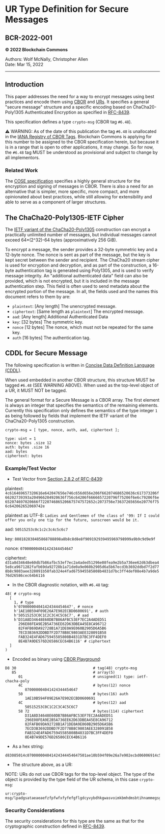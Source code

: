 # UR Type Definition for Secure Messages

## BCR-2022-001

**© 2022 Blockchain Commons**

Authors: Wolf McNally, Christopher Allen<br/>
Date: Mar 15, 2022

---

## Introduction

This paper addresses the need for a way to encrypt messages using best practices and encode them using [CBOR](https://cbor.io/) and [URs](https://github.com/BlockchainCommons/Research/blob/master/papers/bcr-2020-005-ur.md). It specifies a general "secure message" structure and a specific encoding based on ChaCha20-Poly1305 Authenticated Encryption as specified in [RFC-8439](https://datatracker.ietf.org/doc/html/rfc8439).

This specification defines a type `crypto-msg` (CBOR tag `#6.48`).

⚠️ WARNING: As of the date of this publication the tag `#6.48` is unallocated in the [IANA Registry of CBOR Tags](https://www.iana.org/assignments/cbor-tags/cbor-tags.xhtml). Blockchain Commons is applying for this number to be assigned to the CBOR specification herein, but because it is in a range that is open to other applications, it may change. So for now, the `#6.48` tag MUST be understood as provisional and subject to change by all implementors.

### Related Work

The [COSE specification](https://datatracker.ietf.org/doc/draft-ietf-cose-rfc8152bis-struct/) specifies a highly general structure for the encryption and signing of messages in CBOR. There is also a need for an alternative that is simpler, more specific, more compact, and more opinionated about best practices, while still allowing for extensibility and able to serve as a component of larger structures.

## The ChaCha20-Poly1305-IETF Cipher

The [IETF variant of the ChaCha20-Poly1305](https://datatracker.ietf.org/doc/html/rfc8439) construction can encrypt a practically unlimited number of messages, but individual messages cannot exceed 64*(2^32)-64 bytes (approximatively 256 GiB).

To encrypt a message, the sender provides a 32-byte symmetric key and a 12-byte nonce. The nonce is sent as part of the message, but the key is kept secret between the sender and recipient. The ChaCha20 stream cipher is used for encryption and decryption, and as part of the construction, a 16-byte authentication tag is generated using Poly1305, and is used to verify message integrity. An "additional authenticated data" field can also be provided, which is not encrypted, but it is included in the message authentication step. This field is often used to send metadata about the encrypted portion of the message. In all, the fields used and the names this document refers to them by are:

* `plaintext`: [Any length] The unencrypted message.
* `ciphertext`: [Same length as `plaintext`] The encrypted message.
* `aad`: [Any length] Additional Authenticated Data
* `key`: [32 bytes] The symmetric key.
* `nonce` [12 bytes] The nonce, which must not be repeated for the same key.
* `auth` [16 bytes] The authentication tag.

## CDDL for Secure Message

The following specification is written in [Concise Data Definition Language (CDDL)](https://tools.ietf.org/html/rfc8610).

When used embedded in another CBOR structure, this structure MUST be tagged `#6.48` (SEE WARNING ABOVE). When used as the top-level object of a UR, it MUST NOT be tagged.

The general format for a Secure Message is a CBOR array. The first element is always an integer that specifies the semantics of the remaining elements. Currently this specification only defines the semantics of the type integer `1` as being followed by fields that implement the IETF variant of the ChaCha20-Poly1305 construction.

```
crypto-msg = [ type, nonce, auth, aad, ciphertext ];

type: uint = 1
nonce: bytes .size 12
auth: bytes .size 16
aad: bytes
ciphertext: bytes
```

### Example/Test Vector

* Test Vector from [Section 2.8.2 of RFC-8439](https://datatracker.ietf.org/doc/html/rfc8439#section-2.8.2):

plaintext: `4c616469657320616e642047656e746c656d656e206f662074686520636c617373206f66202739393a204966204920636f756c64206f6666657220796f75206f6e6c79206f6e652074697020666f7220746865206675747572652c2073756e73637265656e20776f756c642062652069742e`

plaintext as UTF-8: `Ladies and Gentlemen of the class of '99: If I could offer you only one tip for the future, sunscreen would be it.`

aad: `50515253c0c1c2c3c4c5c6c7`

key: `808182838485868788898a8b8c8d8e8f909192939495969798999a9b9c9d9e9f`

nonce: `070000004041424344454647`

ciphertext: `d31a8d34648e60db7b86afbc53ef7ec2a4aded51296e08fea9e2b5a736ee62d63dbea45e8ca9671282fafb69da92728b1a71de0a9e060b2905d6a5b67ecd3b3692ddbd7f2d778b8c9803aee328091b58fab324e4fad675945585808b4831d7bc3ff4def08e4b7a9de576d26586cec64b6116`

* In the CBOR diagnostic notation, with `#6.48` tag:

```
48( # crypto-msg
  [
    1, # type
    h'070000004041424344454647', # nonce
    h'1AE10B594F09E26A7E902ECBD0600691', # auth
    h'50515253C0C1C2C3C4C5C6C7', # aad
    h'D31A8D34648E60DB7B86AFBC53EF7EC2A4ADED51
      296E08FEA9E2B5A736EE62D63DBEA45E8CA96712
      82FAFB69DA92728B1A71DE0A9E060B2905D6A5B6
      7ECD3B3692DDBD7F2D778B8C9803AEE328091B58
      FAB324E4FAD675945585808B4831D7BC3FF4DEF0
      8E4B7A9DE576D26586CEC64B6116' # ciphertext
  ]
)
```

* Encoded as binary using [CBOR Playground](https://cbor.me):

```
D8 30                                   # tag(48) crypto-msg
   85                                   # array(5)
      01                                # unsigned(1) type: ietf-chacha-poly
      4C                                # bytes(12) nonce
         070000004041424344454647
      50                                # bytes(16) auth
         1AE10B594F09E26A7E902ECBD0600691
      4C                                # bytes(12) aad
         50515253C0C1C2C3C4C5C6C7
      58 72                             # bytes(114) ciphertext
         D31A8D34648E60DB7B86AFBC53EF7EC2A4ADED51
         296E08FEA9E2B5A736EE62D63DBEA45E8CA96712
         82FAFB69DA92728B1A71DE0A9E060B2905D6A5B6
         7ECD3B3692DDBD7F2D778B8C9803AEE328091B58
         FAB324E4FAD675945585808B4831D7BC3FF4DEF0
         8E4B7A9DE576D26586CEC64B6116
```

* As a hex string:

```
d83085014c070000004041424344454647501ae10b594f09e26a7e902ecbd06006914c50515253c0c1c2c3c4c5c6c75872d31a8d34648e60db7b86afbc53ef7ec2a4aded51296e08fea9e2b5a736ee62d63dbea45e8ca9671282fafb69da92728b1a71de0a9e060b2905d6a5b67ecd3b3692ddbd7f2d778b8c9803aee328091b58fab324e4fad675945585808b4831d7bc3ff4def08e4b7a9de576d26586cec64b6116
```

* The structure above, as a UR:

NOTE: URs do not use CBOR tags for the top-level object. The type of the object is provided by the type field of the UR schema, in this case `crypto-msg`:

```
ur:crypto-msg/lpadgsataeaeaefzfpfwfxfyfefgflgdcyvybdhkgwasvoimkbmhdmsbtihnammegsgdgygmgurtsesasrssskswsthdjptecylgeeiemnhnuykglnperfguwskbsaoxpmwegydtjtayzeptvoreosenwyidtbfsrnoxhylkptiobglfzszointnmojplucyjsuebknnambddtahtbonrpkbsnfrenmoutrylbdpktlulkmkaxplvldeascwhdzsqddkvezstbkpmwgolplalufdehtsrffhwkuewtmngrknntvwkotdihlntoswgrhscmpmdpasgm
```

### Security Considerations

The security considerations for this type are the same as that for the cryptographic construction defined in [RFC-8439](https://datatracker.ietf.org/doc/html/rfc8439).
